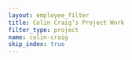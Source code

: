 ```yaml
---
layout: employee_filter
title: Colin Craig’s Project Work
filter_type: project
name: colin-craig
skip_index: true
---
```

